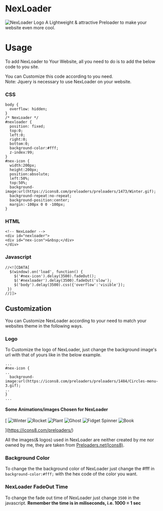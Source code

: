 # NexLoader
![NexLoader Logo](https://1.bp.blogspot.com/-NvasQIQoQJo/YOaVyl7lmNI/AAAAAAAAAM0/nRY_oQp3X3MmcazdxQK5XB3bLvNpxB3vQCLcBGAsYHQ/s623/coollogo_com-6575533.png)
A Lightweight & attractive Preloader to make your website even more cool.

# Usage
To add NexLoader to Your Website, all you need to do is to add the below code to you site.

You can Customize this code according to you need.  
Note: Jquery is necessary to use NexLoader on your website.
### CSS
```
body {
  overflow: hidden;
}
/* NexLoader */
#nexloader {
  position: fixed;
  top:0;
  left:0;
  right:0;
  bottom:0;
  background-color:#fff;
  z-index:99;
}
#nex-icon {
  width:200px;
  height:200px;
  position:absolute;
  left:50%;
  top:50%;
  background-image:url(https://icons8.com/preloaders/preloaders/1473/Winter.gif);
  background-repeat:no-repeat;
  background-position:center;
  margin:-100px 0 0 -100px;
}
```
### HTML
```
<!-- NexLoader -->
<div id="nexloader">
<div id="nex-icon">&nbsp;</div>
</div>
```
### Javascript
```
//<![CDATA[
  $(window).on('load', function() {
    $('#nex-icon').delay(3500).fadeOut();
    $('#nexloader').delay(3500).fadeOut('slow');
    $('body').delay(3500).css({'overflow':'visible'});
 })
//]]>
```
## Customization
You can Customize NexLoader according to your need to match your websites theme in the following ways.
### Logo
To Customize the logo of NexLoader, just change the background image's url with that of yours like in the below example.
```
...
#nex-icon {
..
  background-image:url(https://icons8.com/preloaders/preloaders/1484/Circles-menu-3.gif); 
..
}
...
```
#### Some Animations/images Chosen for NexLoader
[
![Winter](https://icons8.com/preloaders/preloaders/1473/Winter.gif)
![Rocket](https://icons8.com/preloaders/preloaders/1476/Rocket.gif)
![Plant](https://icons8.com/preloaders/preloaders/1477/Plant.gif)
![Ghost](https://icons8.com/preloaders/preloaders/1479/Ghost.gif)
![Fidget Spinner](https://icons8.com/preloaders/preloaders/1480/Fidget-spinner.gif)
![Book](https://icons8.com/preloaders/preloaders/1481/Book.gif)
![]()
![]()
![]()
![]()
![]()
![]()
![]()
![]()
![]()
![]()
![]()

](https://icons8.com/preloaders/)

All the images(& logos) used in NexLoader are neither created by me nor owned by me, they are taken from [Preloaders.net(Icons8)](https://icons8.com/preloaders/).
### Background Color
To change the the background color of NexLoader just change the #fff in ```background-color:#fff;``` with the hex code of the color you want.
### NexLoader FadeOut Time
To change the fade out time of NexLoader just change ```3500``` in the javascript.
**Remember the time is in miliseconds, i.e. 1000 = 1 sec**
